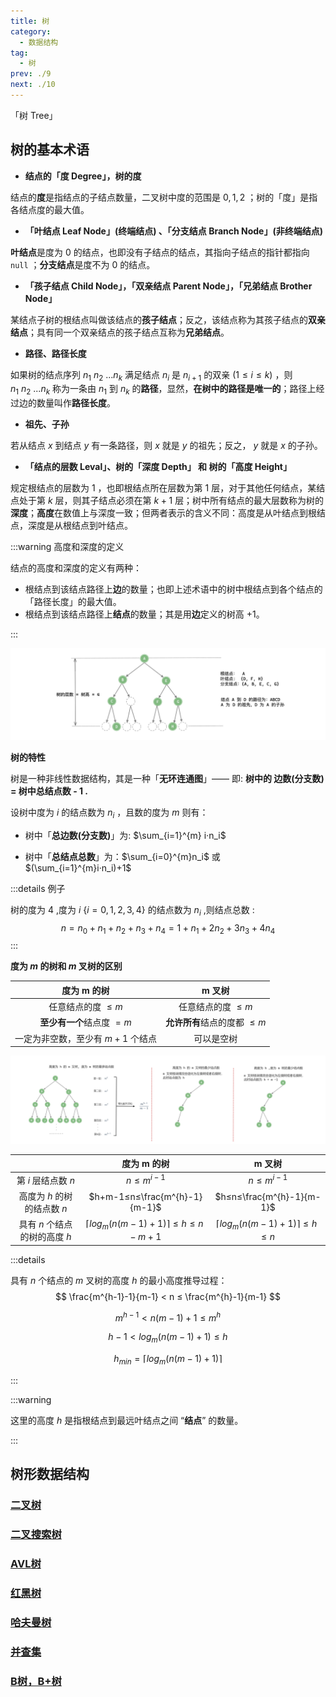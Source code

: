 ```yaml
---
title: 树
category: 
  - 数据结构
tag: 
  - 树
prev: ./9
next: ./10
---
```


「树 Tree」

<!-- more -->

## 树的基本术语

- **结点的「度 Degree」，树的度**

结点的**度**是指结点的子结点数量，二叉树中度的范围是 $0, 1, 2$ ；树的「度」是指各结点度的最大值。

- **「叶结点 Leaf Node」(终端结点) 、「分支结点 Branch Node」(非终端结点)**

**叶结点**是度为 $0$ 的结点，也即没有子结点的结点，其指向子结点的指针都指向 `null` ；**分支结点**是度不为 $0$ 的结点。

- **「孩子结点 Child Node」，「双亲结点 Parent Node」，「兄弟结点 Brother Node」**

某结点子树的根结点叫做该结点的**孩子结点**；反之，该结点称为其孩子结点的**双亲结点**；具有同一个双亲结点的孩子结点互称为**兄弟结点**。

- **路径、路径长度**

如果树的结点序列 $n_1 \ n_2 \ ...n_k$ 满足结点 $n_i$ 是 $n_{i+1}$ 的双亲 $(1\le i\le k)$ ，则 $n_1 \ n_2 \ ...n_k$ 称为一条由 $n_1$ 到 $n_k$ 的**路径**，显然，**在树中的路径是唯一的**；路径上经过边的数量叫作**路径长度**。

- **祖先、子孙**

若从结点 $x$ 到结点 $y$ 有一条路径，则 $x$ 就是 $y$ 的祖先；反之， $y$ 就是 $x$ 的子孙。

- **「结点的层数 Leval」、树的「深度 Depth」 和 树的「高度 Height」**

规定根结点的层数为 $1$ ，也即根结点所在层数为第 $1$ 层，对于其他任何结点，某结点处于第 $k$ 层，则其子结点必须在第 $k+1$ 层；树中所有结点的最大层数称为树的**深度**；**高度**在数值上与深度一致；但两者表示的含义不同：高度是从叶结点到根结点，深度是从根结点到叶结点。

:::warning 高度和深度的定义

结点的高度和深度的定义有两种：

- 根结点到该结点路径上**边**的数量；也即上述术语中的树中根结点到各个结点的「路径长度」的最大值。
- 根结点到该结点路径上**结点**的数量；其是用**边**定义的树高 $+1$。

:::

![image-20230411151827732](./image/image-20230411151827732.png)

**树的特性**

树是一种非线性数据结构，其是一种「**无环连通图**」—— 即: **树中的 边数(分支数) = 树中总结点数 - $1$ .**

设树中度为 $i$ 的结点数为 $n_i$ ，且数的度为 $m$ 则有：

- 树中「**总边数(分支数)**」为: $\sum_{i=1}^{m} i·n_i$

- 树中「**总结点总数**」为：$\sum_{i=0}^{m}n_i$ 或 $(\sum_{i=1}^{m}i·n_i)+1$

:::details 例子

树的度为 $4$ ,度为 $i\ \{i=0, 1, 2, 3, 4\}$ 的结点数为 $n_i$ ,则结点总数 :
$$
n = n_0 + n_1 + n_2 + n_3 + n_4 = 1 + n_1 + 2n_2 + 3n_3 + 4n_4
$$
:::

**度为 $m$ 的树和 $m$ 叉树的区别**

|            度为 m 的树            |             m 叉树             |
| :-------------------------------: | :----------------------------: |
|        任意结点的度 $≤ m$         |       任意结点的度 $≤ m$       |
|     **至少有一个**结点度 $=m$     | **允许所有**结点的度都 $\le m$ |
| 一定为非空数，至少有 $m+1$ 个结点 |           可以是空树           |

![image-20230115180119502](./image/image-20230115180119502.png)

|                               |            度为 m 的树            |             m 叉树              |
| :---------------------------: | :-------------------------------: | :-----------------------------: |
|      第 $i$ 层结点数 $n$      |            $n≤m^{i-1}$            |           $n≤m^{i-1}$           |
|  高度为 $h$ 的树的结点数 $n$  |   $h+m-1≤n≤\frac{m^{h}-1}{m-1}$   |    $h≤n≤\frac{m^{h}-1}{m-1}$    |
| 具有 $n$ 个结点的树的高度 $h$ | $⌈log_m(n(m-1)+1)⌉\le h\le n-m+1$ | $⌈log_m(n(m-1)+1)⌉ \le h \le n$ |

:::details

具有 $n$ 个结点的 $m$ 叉树的高度 $h$ 的最小高度推导过程：
$$
\frac{m^{h-1}-1}{m-1} < n ≤ \frac{m^{h}-1}{m-1}
$$

$$
m^{h-1}<n(m-1)+1≤m^h
$$

$$
h-1<log_m(n(m-1)+1)≤h
$$

$$
h_{min}=⌈log_m(n(m-1)+1)⌉
$$

:::

:::warning

这里的高度 $h$ 是指根结点到最远叶结点之间 “**结点**” 的数量。

:::

## 树形数据结构

### [二叉树](./2.md)

### [二叉搜索树](./3.md)

### [AVL树](./5.md)

### [红黑树](./4.md)

### [哈夫曼树](./6.md)

### [并查集](./7.md)

### [B树，B+树 ](./8.md)



















